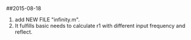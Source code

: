 ##2015-08-18 
1. add NEW FILE "infinity.m".  
2. It fulfills basic needs to calculate r1 with different input frequency and reflect.  

